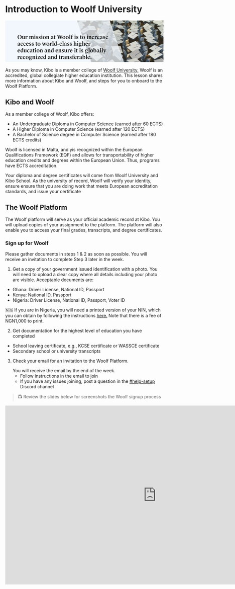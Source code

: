 # Introduction to Woolf University
![woolf](./woolf.png)

As you may know, Kibo is a member college of <a href="https://woolf.university/" target="_blank">Woolf University.</a> Woolf is an accredited, global collegiate higher education institution. This lesson shares more information about Kibo and Woolf, and steps for you to onboard to the Woolf Platform. 

## Kibo and Woolf  
As a member college of Woolf, Kibo offers:

- An Undergraduate Diploma in Computer Science (earned after 60 ECTS)
- A Higher Diploma in Computer Science (earned after 120 ECTS)
- A Bachelor of Science degree in Computer Science (earned after 180 ECTS credits)

Woolf is licensed in Malta, and yis recognized within the European Qualifications Framework (EQF) and allows for transportability of higher education credits and degrees within the European Union. Thus, programs have ECTS accreditation.

Your diploma and degree certificates will come from Woolf University and Kibo School. As the university of record, Woolf will verify your identity, ensure ensure that you are doing work that meets European accreditation standards, and issue your certificate


## The Woolf Platform
The Woolf platform will serve as your official academic record at Kibo. You will upload copies of your assignment to the platform. The platform will also enable you to access your final grades, transcripts, and degree certificates. 

### Sign up for Woolf
<aside>
  Please gather documents in steps 1 & 2 as soon as possible. You will receive an invitation to complete Step 3 later in the week. 
</aside>

1. Get a copy of your government issued identification with a photo.
You will need to upload a clear copy where all details including your photo are visible. Acceptable documents are:
  - Ghana: Driver License, National ID, Passport
  - Kenya: National ID, Passport
  - Nigeria: Driver License, National ID, Passport, Voter ID
<aside>
  🇳🇬 If you are in Nigeria, you will need a printed version of your NIN, which you can obtain by following the instructions <a href="https://nimc.gov.ng/how-to-print-your-improved-nin-slip/" target="_blank">here.</a> Note that there is a fee of NGN1,000 to print. 
</aside>

2. Get  documentation for the highest level of education you have completed
  - School leaving certificate, e.g., KCSE certificate or WASSCE certificate
  - Secondary school or university transcripts

3. Check your email for an invitation to the Woolf Platform.
   <aside>
     You will receive the email by the end of the week. 
   </aside>
   
   - Follow instructions in the email to join
   - If you have any issues joining, post a question in the <a href="https://discord.com/channels/1018949047626760252/1121851322111643798" target="blank">#help-setup</a> Discord channel
   

>  📺 Review the slides below for screenshots the Woolf signup process

<iframe src="https://docs.google.com/presentation/d/e/2PACX-1vSuHfV0rubQQ_NhlrMaRG8BL13lsfAxl2tRI4aq2B1OowE-AK-juImhIf0NocNWTcjLiad1QYP5g2Da/embed?start=false&loop=false&delayms=3000" frameborder="0" width="960" height="569" allowfullscreen="true" mozallowfullscreen="true" webkitallowfullscreen="true"></iframe>


